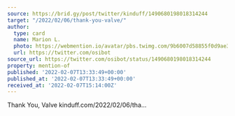 ```yaml
---
source: https://brid.gy/post/twitter/kinduff/1490680198018314244
target: "/2022/02/06/thank-you-valve/"
author:
  type: card
  name: Marion L.
  photo: https://webmention.io/avatar/pbs.twimg.com/9b6007d58855f0d9ae3149936d22401e03bb572a557e9316835924389ec56994.jpg
  url: https://twitter.com/osibot
source_url: https://twitter.com/osibot/status/1490680198018314244
property: mention-of
published: '2022-02-07T13:33:49+00:00'
published_at: '2022-02-07T13:33:49+00:00'
received_at: '2022-02-07T15:14:00Z'
---
```


Thank You, Valve kinduff.com/2022/02/06/tha…